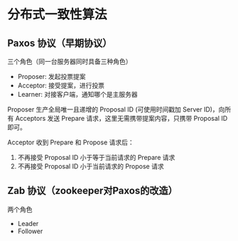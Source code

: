 # 分布式一致性算法

## Paxos 协议（早期协议）
三个角色（同一台服务器同时具备三种角色）
- Proposer: 发起投票提案
- Acceptor: 接受提案，进行投票
- Learner: 对接客户端，通知哪个是主服务器

Proposer 生产全局唯一且递增的 Proposal ID (可使用时间戳加 Server ID)，向所有 Acceptors 发送 Prepare 请求，这里无需携带提案内容，只携带 Proposal ID 即可。

Acceptor 收到 Prepare 和 Propose 请求后：
1. 不再接受 Proposal ID 小于等于当前请求的 Prepare 请求
2. 不再接受 Proposal ID 小于当前请求的 Propose 请求

## Zab 协议（zookeeper对Paxos的改造）
两个角色
- Leader
- Follower